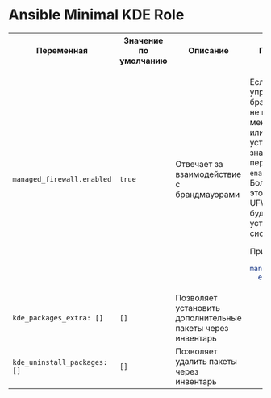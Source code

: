 ﻿# Ansible Minimal KDE Role

<table>
<tr>
    <th>Переменная</th>
    <th>Значение по умолчанию</th>
    <th>Описание</th>
    <th>Примечание</th>
</tr>
<tr>
<td>

`managed_firewall.enabled`

</td>
<td>

`true`

</td>
<td>Отвечает за взаимодействие с брандмауэрами</td>
<td>

Если для управления брандмауэром не используется менеджеры UFW или firewall, то установите значение переменной `enabled`в `false`. Более того, если это не изменить, UFW или firewall будут установлены в системе.

Пример:

``` yaml
managed_firewall:
  enabled: false
```
</td>
</tr>
<tr>
<td>

`kde_packages_extra: []`

</td>
<td>

`[]`

</td>
<td>Позволяет установить дополнительные пакеты через инвентарь</td>
<td></td>
</tr>
<tr>
<td>

`kde_uninstall_packages: []`

</td>
<td>

`[]`

</td>
<td>Позволяет удалить пакеты через инвентарь</td>
<td></td>
</tr>
</table>
